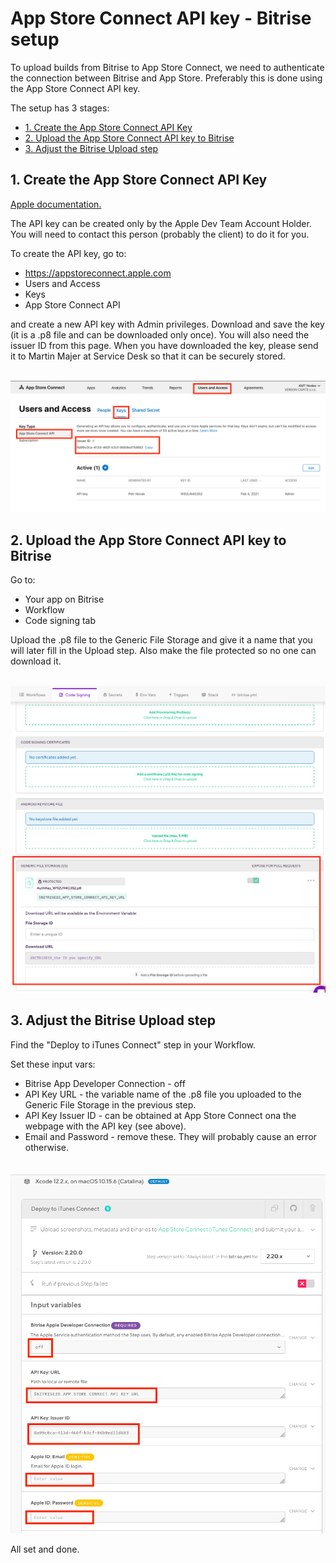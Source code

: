 # App Store Connect API key - Bitrise setup

To upload builds from Bitrise to App Store Connect, we need to authenticate the connection between Bitrise and App Store. Preferably this is done using the App Store Connect API key.

The setup has 3 stages:
- [1. Create the App Store Connect API Key](#1.-Create-the-App-Store-Connect-API-Key)
- [2. Upload the App Store Connect API key to Bitrise](#2.-Upload-the-App-Store-Connect-API-key-to-Bitrise)
- [3. Adjust the Bitrise Upload step](#3.-Adjust-the-Bitrise-Upload-step)

## 1. Create the App Store Connect API Key

[Apple documentation.](https://developer.apple.com/documentation/appstoreconnectapi/creating_api_keys_for_app_store_connect_api)

The API key can be created only by the Apple Dev Team Account Holder. You will need to contact this person (probably the client) to do it for you.

To create the API key, go to:
- https://appstoreconnect.apple.com
- Users and Access
- Keys
- App Store Connect API

and create a new API key with Admin privileges. Download and save the key (it is a .p8 file and can be downloaded only once). You will also need the issuer ID from this page. When you have downloaded the key, please send it to Martin Majer at Service Desk so that it can be securely stored.

<p align="center">
  <img src="../images/ci/08-api-key.png?raw=true" alt="App Store Connect API key"/>
</p> 


## 2. Upload the App Store Connect API key to Bitrise

Go to:
- Your app on Bitrise
- Workflow
- Code signing tab

Upload the .p8 file to the Generic File Storage and give it a name that you will later fill in the Upload step. Also make the file protected so no one can download it.

<p align="center">
  <img src="../images/ci/09-api-key.png?raw=true" alt="Bitrise API key upload"/>
</p> 

## 3. Adjust the Bitrise Upload step

Find the "Deploy to iTunes Connect" step in your Workflow.

Set these input vars:
- Bitrise App Developer Connection - off
- API Key URL - the variable name of the .p8 file you uploaded to the Generic File Storage in the previous step.
- API Key Issuer ID - can be obtained at App Store Connect ona the webpage with the API key (see above).
- Email and Password - remove these. They will probably cause an error otherwise. 

<p align="center">
  <img src="../images/ci/10-api-key.png?raw=true" alt="Bitrise Upload Step"/>
</p> 

All set and done. 
